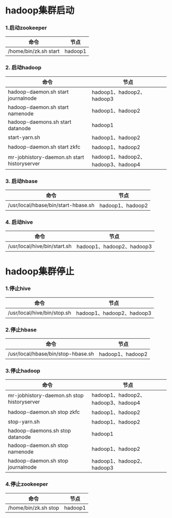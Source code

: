 # hadoop集群启动

### 1.启动zookeeper

命令|节点
----|----
/home/bin/zk.sh start                         | hadoop1

### 2. 启动hadoop

命令|节点
----|----
hadoop-daemon.sh start journalnode            | hadoop1、hadoop2、hadoop3
hadoop-daemon.sh start namenode               | hadoop1、hadoop2
hadoop-daemons.sh start datanode              | hadoop1
start-yarn.sh                                 | hadoop1、hadoop2
hadoop-daemon.sh start zkfc                   | hadoop1、hadoop2
mr-jobhistory-daemon.sh start historyserver   | hadoop1、hadoop2、hadoop3、hadoop4

### 3. 启动hbase

命令|节点
----|----
/usr/local/hbase/bin/start-hbase.sh           | hadoop1、hadoop2

### 4. 启动hive

命令|节点
----|----
/usr/local/hive/bin/start.sh                  | hadoop1、hadoop2、hadoop3

# hadoop集群停止

### 1.停止hive

命令|节点
----|----
/usr/local/hive/bin/stop.sh                   | hadoop1、hadoop2、hadoop3

### 2.停止hbase

命令|节点
----|----
/usr/local/hbase/bin/stop-hbase.sh            | hadoop1、hadoop2

### 3.停止hadoop

命令|节点
----|----
mr-jobhistory-daemon.sh stop historyserver    | hadoop1、hadoop2、hadoop3、hadoop4
hadoop-daemon.sh stop zkfc                    | hadoop1、hadoop2
stop-yarn.sh                                  | hadoop1、hadoop2
hadoop-daemons.sh stop datanode               | hadoop1
hadoop-daemon.sh stop namenode                | hadoop1、hadoop2
hadoop-daemon.sh stop journalnode             | hadoop1、hadoop2、hadoop3

### 4.停止zookeeper

命令|节点
----|----
/home/bin/zk.sh stop                          | hadoop1
